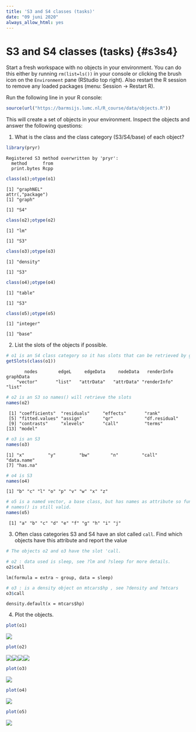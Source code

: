 ```yaml
---
title: 'S3 and S4 classes (tasks)'
date: "09 juni 2020"
always_allow_html: yes
---
```




# S3 and S4 classes (tasks) {#s3s4}

<!-- ## S3 and S4 classes {#s3s4} -->

Start a fresh workspace with no objects in your environment. You can do this either by running `rm(list=ls())` in your console or clicking the brush icon on the `Environment` pane (RStudio top right). Also restart the R session to remove any loaded packages (menu: Session -> Restart R).

Run the following line in your R console:


```r
source(url("https://barmsijs.lumc.nl/R_course/data/objects.R"))
```



This will create a set of objects in your environment. Inspect the objects and answer the following questions: 

1. What is the class and the class category (S3/S4/base) of each object?


```r
library(pryr)
```

```
Registered S3 method overwritten by 'pryr':
  method      from
  print.bytes Rcpp
```

```r
class(o1);otype(o1) 
```

```
[1] "graphNEL"
attr(,"package")
[1] "graph"
```

```
[1] "S4"
```

```r
class(o2);otype(o2) 
```

```
[1] "lm"
```

```
[1] "S3"
```

```r
class(o3);otype(o3) 
```

```
[1] "density"
```

```
[1] "S3"
```

```r
class(o4);otype(o4) 
```

```
[1] "table"
```

```
[1] "S3"
```

```r
class(o5);otype(o5) 
```

```
[1] "integer"
```

```
[1] "base"
```

2. List the slots of the objects if possible. 


```r
# o1 is an S4 class category so it has slots that can be retrieved by getSlots() 
getSlots(class(o1))
```

```
       nodes        edgeL     edgeData     nodeData   renderInfo    graphData 
    "vector"       "list"   "attrData"   "attrData" "renderInfo"       "list" 
```

```r
# o2 is an S3 so names() will retrieve the slots
names(o2)
```

```
 [1] "coefficients"  "residuals"     "effects"       "rank"         
 [5] "fitted.values" "assign"        "qr"            "df.residual"  
 [9] "contrasts"     "xlevels"       "call"          "terms"        
[13] "model"        
```

```r
# o3 is an S3 
names(o3)
```

```
[1] "x"         "y"         "bw"        "n"         "call"      "data.name"
[7] "has.na"   
```

```r
# o4 is S3 
names(o4)
```

```
[1] "b" "c" "l" "o" "p" "v" "w" "x" "z"
```

```r
# o5 is a named vector, a base class, but has names as attribute so function 
# names() is still valid.  
names(o5)
```

```
 [1] "a" "b" "c" "d" "e" "f" "g" "h" "i" "j"
```

3. Often class categories S3 and S4 have an slot called `call`. Find which objects have this attribute and report the value



```r
# The objects o2 and o3 have the slot 'call. 

# o2 : data used is sleep, see ?lm and ?sleep for more details.
o2$call
```

```
lm(formula = extra ~ group, data = sleep)
```

```r
# o3 : is a density object on mtcars$hp , see ?density and ?mtcars
o3$call
```

```
density.default(x = mtcars$hp)
```

4. Plot the objects. 


```r
plot(o1)
```

![](s3s4.tasks.code_files/figure-html/unnamed-chunk-6-1.png)<!-- -->

```r
plot(o2)
```

![](s3s4.tasks.code_files/figure-html/unnamed-chunk-6-2.png)<!-- -->![](s3s4.tasks.code_files/figure-html/unnamed-chunk-6-3.png)<!-- -->![](s3s4.tasks.code_files/figure-html/unnamed-chunk-6-4.png)<!-- -->![](s3s4.tasks.code_files/figure-html/unnamed-chunk-6-5.png)<!-- -->

```r
plot(o3)
```

![](s3s4.tasks.code_files/figure-html/unnamed-chunk-6-6.png)<!-- -->

```r
plot(o4)
```

![](s3s4.tasks.code_files/figure-html/unnamed-chunk-6-7.png)<!-- -->

```r
plot(o5)
```

![](s3s4.tasks.code_files/figure-html/unnamed-chunk-6-8.png)<!-- -->



